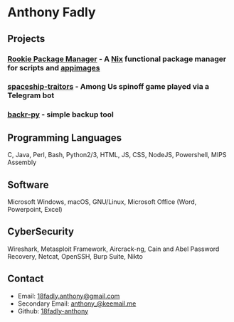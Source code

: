 # Anthony Fadly

## Projects

### [Rookie Package Manager](https://github.com/18fadly-anthony/rookie) - A [Nix](https://nixos.org) functional package manager for scripts and [appimages](https://appimage.org/)

### [spaceship-traitors](https://github.com/18fadly-anthony/spaceship-traitors) - Among Us spinoff game played via a Telegram bot

### [backr-py](https://github.com/18fadly-anthony/backr-py) - simple backup tool

## Programming Languages

C, Java, Perl, Bash, Python2/3, HTML, JS, CSS, NodeJS, Powershell, MIPS Assembly

## Software

Microsoft Windows, macOS, GNU/Linux, Microsoft Office (Word, Powerpoint, Excel)

## CyberSecurity

Wireshark, Metasploit Framework, Aircrack-ng, Cain and Abel Password Recovery, Netcat, OpenSSH, Burp Suite, Nikto

## Contact

- Email: [18fadly.anthony@gmail.com](mailto:18fadly.anthony@gmail.com)
- Secondary Email: [anthony_@keemail.me](mailto:anthony_@keemail.me)
- Github: [18fadly-anthony](https://github.com/18fadly-anthony)

